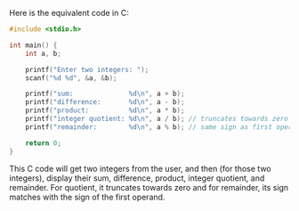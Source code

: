 Here is the equivalent code in C:

```c
#include <stdio.h>

int main() {
    int a, b;

    printf("Enter two integers: ");
    scanf("%d %d", &a, &b);

    printf("sum:              %d\n", a + b);
    printf("difference:       %d\n", a - b);
    printf("product:          %d\n", a * b);
    printf("integer quotient: %d\n", a / b); // truncates towards zero
    printf("remainder:        %d\n", a % b); // same sign as first operand

    return 0;
}
```

This C code will get two integers from the user, and then (for those two integers), display their sum, difference, product, integer quotient, and remainder. For quotient, it truncates towards zero and for remainder, its sign matches with the sign of the first operand.
